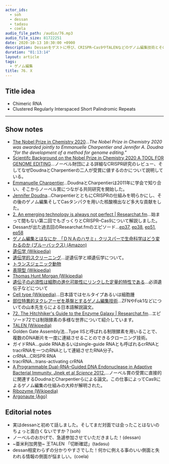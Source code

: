 ```yaml
---
actor_ids:
  - soh
  - dessan
  - tadasu
  - coela
audio_file_path: /audio/76.mp3
audio_file_size: 81722251
date: 2020-10-13 10:30:00 +0900
description: Dessanをゲストに呼び、CRISPR–Cas9やTALENなどのゲノム編集技術とその背後にある遺伝学について話しました。
duration: "01:13:14"
layout: article
tags:
  - ゲノム編集
title: 76. X
---
```

## Title idea
- Chimeric RNA
- Clustered Regularly Interspaced Short Palindromic Repeats
---

## Show notes
- [The Nobel Prize in Chemistry 2020](https://www.nobelprize.org/prizes/chemistry/2020/summary/)..._The Nobel Prize in Chemistry 2020 was awarded jointly to Emmanuelle Charpentier and Jennifer A. Doudna "for the development of a method for genome editing."_
- [Scientifc Background on the Nobel Prize in Chemistry 2020 A TOOL FOR GENOME EDITING](https://www.nobelprize.org/uploads/2020/10/advanced-chemistryprize2020.pdf)...ノーベル財団による詳細なCRISPR研究のレビュー、そしてなぜDoudnaとCharpentierの二人が受賞に値するのかについて説明している。
- [Emmanuelle Charpentier](https://en.wikipedia.org/wiki/Emmanuelle_Charpentier)...DoudnaとCharpentierは2011年に学会で知り合い、そこからノーベル賞につながる共同研究を開始した。
- [Jennifer Doudna](https://en.wikipedia.org/wiki/Jennifer_Doudna)...CharpentierとともにCRISPRの仕組みを明らかにし、その後のゲノム編集そしてCasタンパクを用いた核酸検出など多大な貢献をした。
- [2. An emerging technology is always not perfect | Researchat.fm](https://researchat.fm/episode/2)...始まって間もない第二回でもざっくりとCRISPR–Cas9について解説しました。
- Dessanが出た過去回のResearchat.fmのエピソード...[ep37](https://researchat.fm/episode/37), [ep38](https://researchat.fm/episode/38), [ep51](https://researchat.fm/episode/51), [ep58](https://researchat.fm/episode/58)
- [ゲノム編集とはなにか　「ＤＮＡのハサミ」クリスパーで生命科学はどう変わるのか (ブルーバックス)  (Amazon)](https://www.amazon.co.jp/dp/B08FMCZB75/ref=dp-kindle-redirect?_encoding=UTF8&btkr=1?tag=researchatf04-22/)
- [遺伝学 (Wikipedia)](https://ja.wikipedia.org/wiki/%E9%81%BA%E4%BC%9D%E5%AD%A6#:~:text=%E9%81%BA%E4%BC%9D%E5%AD%A6%EF%BC%88%E3%81%84%E3%81%A7%E3%82%93%E3%81%8C%E3%81%8F,%E3%82%82%E3%81%AE%E3%81%A8%E3%81%AA%E3%81%A3%E3%81%A6%E3%81%84%E3%82%8B%E3%80%82)
- [遺伝学的スクリーニング](https://ja.wikipedia.org/wiki/%E9%81%BA%E4%BC%9D%E5%AD%A6%E7%9A%84%E3%82%B9%E3%82%AF%E3%83%AA%E3%83%BC%E3%83%8B%E3%83%B3%E3%82%B0)...逆遺伝学と順遺伝学について。
- [トランスジェニック動物](https://bsd.neuroinf.jp/wiki/%E3%83%88%E3%83%A9%E3%83%B3%E3%82%B9%E3%82%B8%E3%82%A7%E3%83%8B%E3%83%83%E3%82%AF%E5%8B%95%E7%89%A9)
- [表現型 (Wikipedia)](https://ja.wikipedia.org/wiki/%E8%A1%A8%E7%8F%BE%E5%9E%8B)
- [Thomas Hunt Morgan (Wikipedia)](https://en.wikipedia.org/wiki/Thomas_Hunt_Morgan)
- [遺伝子の必須性は細胞の進化可能性にリンクした定量的特性である](https://tenure5.vbl.okayama-u.ac.jp/HM_blog/?p=3153)...必須遺伝子などについて
- [Cell type (Wikipedia)](https://en.wikipedia.org/wiki/Cell_type)...日本語ではセルタイプあるいは細胞腫
- [部位特異的ヌクレアーゼを基盤とするゲノム編集技術](http://jsv.umin.jp/journal/v64-1pdf/virus64-1_075-082.pdf)...ZFNやFok1などについての山本先生らによる日本語解説論文。
- [72. The Hitchhiker's Guide to the Enzyme Galaxy | Researchat.fm](https://researchat.fm/episode/72)...エピソード72では制限酵素の多様な世界について紹介しています。
- [TALEN (Wikipedia)](https://ja.wikipedia.org/wiki/%E3%82%B2%E3%83%8E%E3%83%A0%E7%B7%A8%E9%9B%86#TALEN)
- Golden Gate Assembly法...Type IISと呼ばれる制限酵素を用いることで、複数のDNA断片を一度に連結させることのできるクローニング技術。
- ガイドRNA...guide RNAあるいはsingle-guide RNAとも呼ばれるcrRNAとtracrRNAを一つのRNAとして連結させたRNA分子。
- crRNA...CRISPR RNA
- tracrRNA...trans-activating crRNA
- [A Programmable Dual-RNA–Guided DNA Endonuclease in Adaptive Bacterial Immunity. Jinek et al _Science_ 2012.](https://science.sciencemag.org/content/337/6096/816.long)...ノーベル賞の受賞に直接的に関連するDoudnaとCharpentierらによる論文。この仕事によってCas9によるゲノム編集の仕組みの大枠が解明された。
- [Ribozyme (Wikipedia)](https://en.wikipedia.org/wiki/Ribozyme)
- [Argonaute (Ago)](https://en.wikipedia.org/wiki/Argonaute)

## Editorial notes
- 実はdessanと初めて話しました。そしてまだ対面では会ったことはないのちょっと面白くないですか？(soh)
- ノーベルのおかげで、急遽参加させていただきました！(dessan)
- \~亜米利加男塾\~ 王TALEN 「切断確認」(tadasu)
- dessan相変わらずの分かりやすさでした！何かに例える事のいい側面と失われる情報の側面が悩ましい。(coela)
